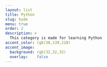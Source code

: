 ```yaml
---
layout: list
title: Python
slug: hyde
menu: true
order: 2
description: >
  This category is made for learning Python
accent_color: rgb(38,139,210)
accent_image:
  background: rgb(32,32,32)
  overlay:    false
---
```

